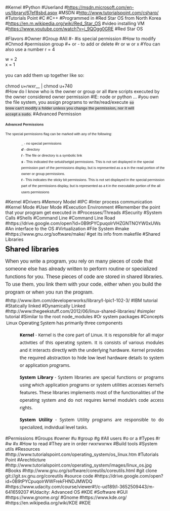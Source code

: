 #Kernel
#Python
#Userland
#https://msdn.microsoft.com/en-us/library/67ef8sbd.aspx
#MSDN
#http://www.tutorialspoint.com/csharp/
#Tutorials Point
#C
#C++
#Programmed in
#Red Star OS from North Korea
#https://en.m.wikipedia.org/wiki/Red_Star_OS
#video installing VM
#https://www.youtube.com/watch?v=j_9QOgg0GRE
#Red Star OS


#Flavors
#Owner
#Group
#All
#-
#is special permission
#How to modify
#Chmod
#permission group
#+ or - to add or delete
#r or w or x
#You can also use a number
r = 4<div>w = 2</div><div>x = 1</div><div><br></div><div>you can add them up together like so:</div><div><br></div><div>chmod u+_rwxr___ | chmod u+740</div>
#How do I  know who is the owner or group or all
#are scripts executed by the owner considered owner permission 
#IE: node or python ...
#you own the file system, you assign programs to write/read/execute
<span style="color: rgb(79, 79, 79); font-family: Helvetica, 'Arial Unicode MS', sans-serif; font-size: 12px; font-weight: bold; line-height: 18px; text-align: center; white-space: pre-wrap; background-color: rgb(224, 224, 224);">so brew can't modify a folder unless you change the permission, nor it will accept a sudo.</span>
#Advanced Permission
<p style="margin-top: 10px; padding: 0px; line-height: 18px; font-family: Arial, Helvetica, sans-serif; font-size: 12px;"><strong><span style="font-size: 11px;"><span style="font-family: arial, helvetica, sans-serif;">Advanced Permissions</span></span></strong></p><p style="margin-top: 10px; padding: 0px; line-height: 18px; font-family: Arial, Helvetica, sans-serif; font-size: 12px;"><span style="font-size: 11px;"><span style="font-family: arial, helvetica, sans-serif;">The special permissions flag can be marked with any of the following:</span></span></p><ul style="margin-top: 10px; margin-left: 0px; line-height: 18px; list-style: none; font-family: Arial, Helvetica, sans-serif; font-size: 12px;"><li style="line-height: 19.2px; padding-left: 30px; background: url(&quot;../images/bullet.gif&quot;) 18px 7px no-repeat;"><span style="font-size: 11px;"><span style="font-family: arial, helvetica, sans-serif;"><strong>_</strong>&nbsp;- no special permissions</span></span></li><li style="line-height: 19.2px; padding-left: 30px; background: url(&quot;../images/bullet.gif&quot;) 18px 7px no-repeat;"><span style="font-size: 11px;"><span style="font-family: arial, helvetica, sans-serif;"><em><strong>d</strong></em>&nbsp;- directory</span></span></li><li style="line-height: 19.2px; padding-left: 30px; background: url(&quot;../images/bullet.gif&quot;) 18px 7px no-repeat;"><span style="font-size: 11px;"><span style="font-family: arial, helvetica, sans-serif;"><em><strong>l</strong>&nbsp;</em>- The file or directory is a symbolic link</span></span></li><li style="line-height: 19.2px; padding-left: 30px; background: url(&quot;../images/bullet.gif&quot;) 18px 7px no-repeat;"><span style="font-size: 11px;"><span style="font-family: arial, helvetica, sans-serif;"><em><strong>s</strong></em>&nbsp;- This indicated the setuid/setgid permissions. This is not set displayed in the special permission part of the permissions display, but is represented as a&nbsp;<strong>s</strong>&nbsp;in the read portion of the owner or group permissions.</span></span></li><li style="line-height: 19.2px; padding-left: 30px; background: url(&quot;../images/bullet.gif&quot;) 18px 7px no-repeat;"><span style="font-size: 11px;"><span style="font-family: arial, helvetica, sans-serif;"><em><strong>t</strong></em>&nbsp;- This indicates the sticky bit permissions. This is not set displayed in the special permission part of the permissions display, but is represented as a&nbsp;<strong>t</strong>&nbsp;in the executable portion of the all users permissions</span></span></li></ul>
#Kernel
#Drivers
#Memory Model
#IPC
#Inter process communication
#Kernel Mode
#User Mode
#Execution Environment
#Remember the point that your program get executed in
#Processes/Threads
#Security
#System Calls
#Shells
#Command Line
#Command Line Road
#https://drive.google.com/open?id=0B9tPYCpuqoIrVHZGNTNOYW0xUWs
#An interface to the OS
#Virtualization
#File System
#make
#https://www.gnu.org/software/make/
#get its info from makefile
#Shared Libraries
<h2 id="N10070" style="margin-top: 5px; margin-bottom: 5px; padding: 0px; border: 0px; outline: 0px; vertical-align: baseline; font-family: HelveticaNeue-Light, 'Helvetica Neue Light', 'Helvetica Neue', Helvetica, Arial; color: rgb(0, 0, 0); font-size: 1.6em !important;">Shared libraries</h2><p style="margin-bottom: 0px; padding: 6px 0px; border: 0px; outline: 0px; vertical-align: baseline; font-family: Arial, sans-serif; color: rgb(34, 34, 34); line-height: 1.5em; margin-top: 5px !important; font-size: 1.166em !important;">When you write a program, you rely on many pieces of code that someone else has already written to perform routine or specialized functions for you. These pieces of code are stored in shared libraries. To use them, you link them with your code, either when you build the program or when you run the program.</p>
#http://www.ibm.com/developerworks/library/l-lpic1-102-3/
#IBM tutorial
#Statically linked
#Dynamically Linked
#http://www.thegeekstuff.com/2012/06/linux-shared-libraries/
#simpler tutorial 
#Similar to the root node_modules
#Or system packages
#Concepts
<p style="box-sizing: border-box; color: rgb(0, 0, 0); line-height: 24px; margin: 0em 0.2em 1em; word-wrap: break-word; padding: 0px; text-align: justify; font-family: 'Open Sans', Arial, sans-serif;">Linux Operating System has primarily three components</p><ul class="list" style="box-sizing: border-box; color: rgb(49, 49, 49); font-family: 'Open Sans', Arial, sans-serif; line-height: 22px;"><li style="box-sizing: border-box; line-height: 24px; margin-bottom: 5px; padding: 0px 0px 0px 19px; list-style: none; color: rgb(0, 0, 0); background: url(http://www.tutorialspoint.com/images/icon-bullet.png) 0px 4px no-repeat;"><p style="box-sizing: border-box; margin: 0em 0.2em 1em; word-wrap: break-word; padding: 0px; text-align: justify;"><b style="box-sizing: border-box;">Kernel</b>&nbsp;- Kernel is the core part of Linux. It is responsible for all major activities of this operating system. It is consists of various modules and it interacts directly with the underlying hardware. Kernel provides the required abstraction to hide low level hardware details to system or application programs.</p></li><li style="box-sizing: border-box; line-height: 24px; margin-bottom: 5px; padding: 0px 0px 0px 19px; list-style: none; color: rgb(0, 0, 0); background: url(http://www.tutorialspoint.com/images/icon-bullet.png) 0px 4px no-repeat;"><p style="box-sizing: border-box; margin: 0em 0.2em 1em; word-wrap: break-word; padding: 0px; text-align: justify;"><b style="box-sizing: border-box;">System Library</b>&nbsp;- System libraries are special functions or programs using which application programs or system utilities accesses Kernel's features. These libraries implements most of the functionalities of the operating system and do not requires kernel module's code access rights.</p></li><li style="box-sizing: border-box; line-height: 24px; margin-bottom: 5px; padding: 0px 0px 0px 19px; list-style: none; color: rgb(0, 0, 0); background: url(http://www.tutorialspoint.com/images/icon-bullet.png) 0px 4px no-repeat;"><p style="box-sizing: border-box; margin: 0em 0.2em 1em; word-wrap: break-word; padding: 0px; text-align: justify;"><b style="box-sizing: border-box;">System Utility</b>&nbsp;- System Utility programs are responsible to do specialized, individual level tasks.</p></li></ul>
#Permissions
#Groups
#owner
#u
#group
#g
#All users
#o or a
#Types
#r
#w
#x
#How to read
#They are in order rwxrwxrwx
#Build tools
#System utils
#Resources
#http://www.tutorialspoint.com/operating_system/os_linux.htm
#Tutorials Point
#Arechticture
#http://www.tutorialspoint.com/operating_system/images/linux_os.jpg
#Books
#http://www.gnu.org/software/coreutils/coreutils.html
#git clone git://git.sv.gnu.org/coreutils
#source code
#https://drive.google.com/open?id=0B9tPYCpuqoIrWWFrekFHNDJMWDQ
#https://www.udacity.com/course/viewer#!/c-ud189/l-3652509443/m-641659207
#Udacity: Advanced OS
#KDE
#Software
#GUI
#https://www.gnome.org/
#Gnome
#https://www.kde.org/
#https://en.wikipedia.org/wiki/KDE
#KDE
